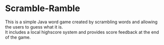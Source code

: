 # Scramble-Ramble

This is a simple Java word game created by scrambling words and allowing the users to guess what it is.  <br />
It includes a local highscore system and provides score feedback at the end of the game.
